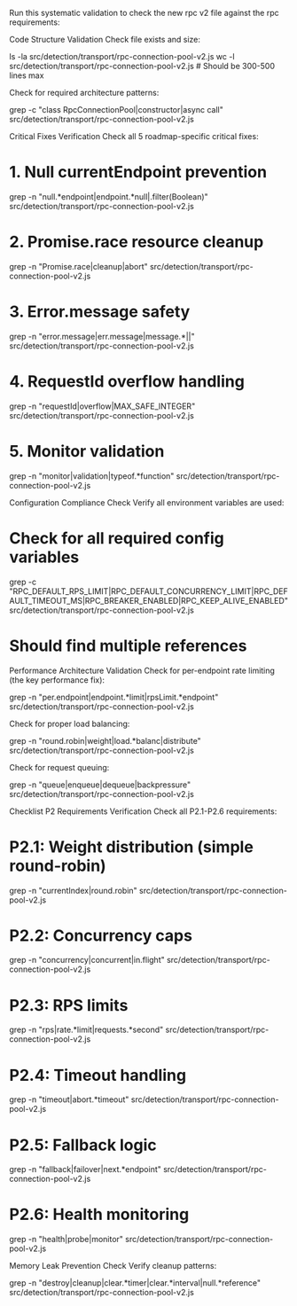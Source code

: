 Run this systematic validation to check the new rpc v2 file against the rpc requirements:

Code Structure Validation
Check file exists and size:

ls -la src/detection/transport/rpc-connection-pool-v2.js
wc -l src/detection/transport/rpc-connection-pool-v2.js  # Should be 300-500 lines max

Check for required architecture patterns:

grep -c "class RpcConnectionPool\|constructor\|async call" src/detection/transport/rpc-connection-pool-v2.js

Critical Fixes Verification
Check all 5 roadmap-specific critical fixes:

# 1. Null currentEndpoint prevention
grep -n "null.*endpoint\|endpoint.*null\|\.filter(Boolean)" src/detection/transport/rpc-connection-pool-v2.js

# 2. Promise.race resource cleanup  
grep -n "Promise\.race\|cleanup\|abort" src/detection/transport/rpc-connection-pool-v2.js

# 3. Error.message safety
grep -n "error\.message\|err\.message\|message.*||" src/detection/transport/rpc-connection-pool-v2.js

# 4. RequestId overflow handling
grep -n "requestId\|overflow\|MAX_SAFE_INTEGER" src/detection/transport/rpc-connection-pool-v2.js

# 5. Monitor validation
grep -n "monitor\|validation\|typeof.*function" src/detection/transport/rpc-connection-pool-v2.js

Configuration Compliance Check
Verify all environment variables are used:

# Check for all required config variables
grep -c "RPC_DEFAULT_RPS_LIMIT\|RPC_DEFAULT_CONCURRENCY_LIMIT\|RPC_DEFAULT_TIMEOUT_MS\|RPC_BREAKER_ENABLED\|RPC_KEEP_ALIVE_ENABLED" src/detection/transport/rpc-connection-pool-v2.js

# Should find multiple references

Performance Architecture Validation
Check for per-endpoint rate limiting (the key performance fix):

grep -n "per.endpoint\|endpoint.*limit\|rpsLimit.*endpoint" src/detection/transport/rpc-connection-pool-v2.js

Check for proper load balancing:

grep -n "round.robin\|weight\|load.*balanc\|distribute" src/detection/transport/rpc-connection-pool-v2.js

Check for request queuing:

grep -n "queue\|enqueue\|dequeue\|backpressure" src/detection/transport/rpc-connection-pool-v2.js

Checklist P2 Requirements Verification
Check all P2.1-P2.6 requirements:

# P2.1: Weight distribution (simple round-robin)
grep -n "currentIndex\|round.robin" src/detection/transport/rpc-connection-pool-v2.js

# P2.2: Concurrency caps  
grep -n "concurrency\|concurrent\|in.flight" src/detection/transport/rpc-connection-pool-v2.js

# P2.3: RPS limits
grep -n "rps\|rate.*limit\|requests.*second" src/detection/transport/rpc-connection-pool-v2.js

# P2.4: Timeout handling
grep -n "timeout\|abort.*timeout" src/detection/transport/rpc-connection-pool-v2.js

# P2.5: Fallback logic
grep -n "fallback\|failover\|next.*endpoint" src/detection/transport/rpc-connection-pool-v2.js

# P2.6: Health monitoring
grep -n "health\|probe\|monitor" src/detection/transport/rpc-connection-pool-v2.js

Memory Leak Prevention Check
Verify cleanup patterns:

grep -n "destroy\|cleanup\|clear.*timer\|clear.*interval\|null.*reference" src/detection/transport/rpc-connection-pool-v2.js